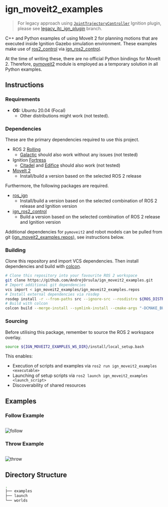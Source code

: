 # ign_moveit2_examples

> For legacy approach using [`JointTrajectoryController`](https://github.com/ignitionrobotics/ign-gazebo/blob/ign-gazebo4/src/systems/joint_trajectory_controller/JointTrajectoryController.hh) Ignition plugin, please see [legacy_jtc_ign_plugin](https://github.com/AndrejOrsula/ign_moveit2/tree/legacy_jtc_ign_plugin) branch.

C++ and Python examples of using MoveIt 2 for planning motions that are executed inside Ignition Gazebo simulation environment. These examples make use of [ros2_control](https://github.com/ros-controls/ros2_control) via [ign_ros2_control](https://github.com/ignitionrobotics/ign_ros2_control).

At the time of writing these, there are no official Python bindings for MoveIt 2. Therefore, [pymoveit2](https://github.com/AndrejOrsula/pymoveit2) module is employed as a temporary solution in all Python examples.

## Instructions

### Requirements

- **OS:** Ubuntu 20.04 (Focal)
  - Other distributions might work (not tested).

### Dependencies

These are the primary dependencies required to use this project.

- ROS 2 [Rolling](https://docs.ros.org/en/rolling/Installation.html)
  - [Galactic](https://docs.ros.org/en/galactic/Installation.html) should also work without any issues (not tested)
- Ignition [Fortress](https://ignitionrobotics.org/docs/fortress)
  - [Citadel](https://ignitionrobotics.org/docs/citadel) and [Edifice](https://ignitionrobotics.org/docs/edifice) should also work (not tested)
- [MoveIt 2](https://moveit.ros.org/install-moveit2/binary)
  - Install/build a version based on the selected ROS 2 release

Furthermore, the following packages are required.

- [ros_ign](https://github.com/ignitionrobotics/ros_ign/tree/ros2)
  - Install/build a version based on the selected combination of ROS 2 release and Ignition version
- [ign_ros2_control](https://github.com/ignitionrobotics/ign_ros2_control)
  - Build a version based on the selected combination of ROS 2 release and Ignition version

Additional dependencies for `pymoveit2` and robot models can be pulled from git ([ign_moveit2_examples.repos](./ign_moveit2_examples.repos)), see instructions below.

### Building

Clone this repository and import VCS dependencies. Then install dependencies and build with [colcon](https://colcon.readthedocs.io).

```bash
# Clone this repository into your favourite ROS 2 workspace
git clone https://github.com/AndrejOrsula/ign_moveit2_examples.git
# Import additional git dependencies
vcs import < ign_moveit2_examples/ign_moveit2_examples.repos
# Install external dependencies via rosdep
rosdep install -r --from-paths src --ignore-src --rosdistro ${ROS_DISTRO}
# Build with colcon
colcon build --merge-install --symlink-install --cmake-args "-DCMAKE_BUILD_TYPE=Release"
```

### Sourcing

Before utilising this package, remember to source the ROS 2 workspace overlay.

```bash
source ${IGN_MOVEIT2_EXAMPLES_WS_DIR}/install/local_setup.bash
```

This enables:

- Execution of scripts and examples via `ros2 run ign_moveit2_examples <executable>`
- Launching of setup scripts via `ros2 launch ign_moveit2_examples <launch_script>`
- Discoverability of shared resources

## Examples

<!-- TODO -->

### Follow Example

```bash
```

![follow](_graphics/ign_moveit2_follow.gif)

### Throw Example

```bash
```

![throw](_graphics/ign_moveit2_throw.gif)

## Directory Structure

<!-- TODO -->

```bash
.
├── examples
├── launch
└── worlds
```
